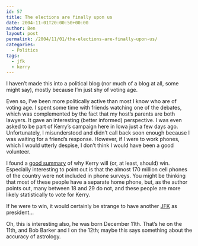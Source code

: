 ```yaml
---
id: 57
title: The elections are finally upon us
date: 2004-11-01T20:00:50+00:00
author: Ben
layout: post
permalink: /2004/11/01/the-elections-are-finally-upon-us/
categories:
  - Politics
tags:
  - jfk
  - kerry
---
```

I haven&#8217;t made this into a political blog (nor much of a blog at all, some might say), mostly because I&#8217;m just shy of voting age.

Even so, I&#8217;ve been more politically active than most I know who are of voting age. I spent some time with friends watching one of the debates, which was complemented by the fact that my host&#8217;s parents are both lawyers. It gave an interesting (better informed) perspective. I was even asked to be part of Kerry&#8217;s campaign here in Iowa just a few days ago. Unfortunately, I misunderstood and didn&#8217;t call back soon enough because I was waiting for a friend&#8217;s response. However, if I were to work phones, which I would utterly despise, I don&#8217;t think I would have been a good volunteer.

I found a [good summary](http://www.newsday.com/news/local/newyork/columnists/nyc-breslin1101,0,7396742.column?coll=ny-ny-columnists) of why Kerry will (or, at least, should) win. Especially interesting to point out is that the almost 170 million cell phones of the country were not included in phone surveys. You might be thinking that most of these people have a separate home phone, but, as the author points out, many between 18 and 29 do not, and these people are more likely statistically to vote for Kerry.

If he were to win, it would certainly be strange to have another [JFK](http://www.johnkerry.com/about/john_kerry/bio.html) as president...

Oh, this is interesting also, he was born December 11th. That&#8217;s he on the 11th, and Bob Barker and I on the 12th; maybe this says something about the accuracy of astrology.